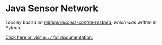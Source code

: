 # Java Sensor Network

*Loosely based on [reithger/access-control-testbed](https://github.com/Reithger/access-control-testbed), which was written in Python.*

[Click here or visit `doc/` for documentation.](doc/README.md)
